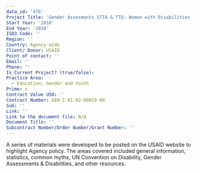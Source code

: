 ```yaml
---
data_id: '476'
Project Title: 'Gender Assesments STTA & TTO: Women with Disabilities (TDY 98)'
Start Year: '2010'
End Year: '2010'
ISO3 Code: ''
Region: ''
Country: Agency-wide
Client/ Donor: USAID
Point of contact: ''
Email: ''
Phone: ''
Is Current Project? (true/false): 
Practice Area:
  - Education, Gender and Youth
Prime: x
Contract Value USD: ''
Contract Number: GEW-I-01-02-00019-00
Sub: ''
Link: ''
Link to the document file: N/A
Document Title: ''
Subcontract Number/Order Number/Grant Number: ''
---
```


A series of materials were developed to be posted on the USAID website to highlight Agency policy. The areas covered included general information, statistics, common myths, UN Convention on Disability, Gender Assessments & Disabilities, and other resources.